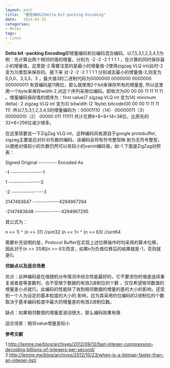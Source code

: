 ```yaml
---
layout: post
title:  "整型编码之Delta-bit-packing-Encoding"
date:   2014-03-15
categories: 
- Notes 
tags:
- Linux
---
```


**Delta  bit -packing  Encoding**即增量编码和位编码混合编码。以7,5,3,1,2,3,4,5为例：先计算出两个相邻的值的增量，分别为 -2 -2 -2 1 1 1 1 ，在计算的同时保存最小的增量值，这里是-2.需要注意的是最小的增量值-2使用zigzag VLQ  int(此时-2变为3)类型来保存的。接下来
对-2 -2 -2 1 1 1 1 分别减去最小的增量值-2,则变为 0,0,0，3,3,3，3 ，最大值3的二进制代码为0000000 0000000  0000000 000000011 
有效编码是11两位，那么就使用2个bit来保存所有的增量差, 所以这里用一个byte来保存width 2.对这个序列采用位编码。即依次为00 00 00
11 11 11 11 。增量编码保存值的顺序为：first value(7  zigzag VLQ int 变为14)  minimum  delta(- 2 zigzag VLQ int 变为3)  bitwidth
(2  1byte)  bitcode(00 00 00 11 11 11 11) .所以7,5,3,1,2,3,4,5的增量编码为：00001110（14） 00000011（3） 00000010（2）  00000
011 111111 共计花费8+8+8+14=38位，比原先的32*8=256位减少很多。

在这里简要说一下ZigZag VLQ int，这种编码风格源自于google protobuffer, zigzag主要是应对针对负数的编码，该编码会将有符号整型映
射为无符号整型，以便绝对值较小的负数仍然可以有较小的varint编码值，如-1.下面是ZigZag对照表：

Signed Original --------- Encoded As

-1       ----------------1

1        ----------------2

-2	     ----------------3

2147483647	-------------4294967294

-2147483648	-------------4294967295

其公式为：

n << 1) ^ (n >> 31)    //sint32
(n << 1> ^ (n >> 63)       //sint64

需要补充说明的是，Protocol Buffer在实现上述位移操作时均采用的算术位移，因此对于(n >> 31)和(n >> 63)而言，如果n为负值位移后的结果就是-1，否则就是0。


**优缺点以及适合场景**

优点：此种编码是在值随机分布情况中综合性能最好的，它不要求你的值是连续重复或者是等差数列，也不受限于数据的有效2进制位的个数
，仅仅希望相邻数值的增量差小点就行。此编码的性能除了收到相邻数据的增量的差的大小的影响，还受到一个人为设定的基本粒度的大小的
影响，应为其采用的位编码的2进制位的个数取决于基本编码粒度中最大的增量差的有效2进制位数。

缺点：如果相邻数值的增量差波动很大，那么编码效果有限

适合场景：相邻value增量差较小


**参考文献** 

1.http://lemire.me/blog/archives/2012/09/12/fast-integer-compression-decoding-billions-of-integers-per-second/
2.http://lemire.me/blog/archives/2012/10/23/when-is-a-bitmap-faster-than-an-integer-list/
